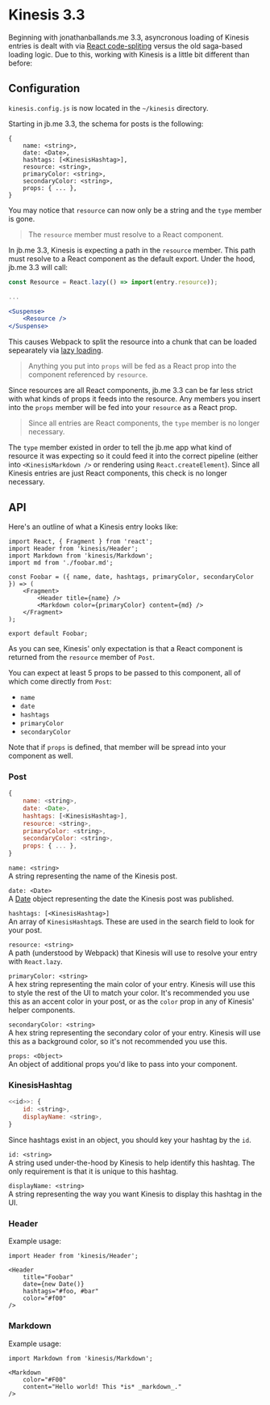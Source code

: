# Kinesis 3.3

Beginning with jonathanballands.me 3.3, asyncronous loading of Kinesis entries
is dealt with via [React code-spliting](https://reactjs.org/docs/code-splitting.html)
versus the old saga-based loading logic. Due to this, working with Kinesis is a little
bit different than before:

## Configuration

`kinesis.config.js` is now located in the `~/kinesis` directory.

Starting in jb.me 3.3, the schema for posts is the following:

```
{
	name: <string>,
	date: <Date>,
	hashtags: [<KinesisHashtag>],
	resource: <string>,
	primaryColor: <string>,
	secondaryColor: <string>,
	props: { ... },
}
```

You may notice that `resource` can now only be a string and the `type` member is gone.

> The `resource` member must resolve to a React component.

In jb.me 3.3, Kinesis is expecting a path in the `resource` member. This path must resolve
to a React component as the default export. Under the hood, jb.me 3.3 will call:

```jsx
const Resource = React.lazy(() => import(entry.resource));

...

<Suspense>
	<Resource />
</Suspense>
```

This causes Webpack to split the resource into a chunk that can be loaded sepearately via
[lazy loading](https://reactjs.org/docs/code-splitting.html#reactlazy).

> Anything you put into `props` will be fed as a React prop into the component referenced
> by `resource`.

Since resources are all React components, jb.me 3.3 can be far less strict with what kinds of
props it feeds into the resource. Any members you insert into the `props` member will be fed
into your `resource` as a React prop.

> Since all entries are React components, the `type` member is no longer necessary.

The `type` member existed in order to tell the jb.me app what kind of resource it was expecting so
it could feed it into the correct pipeline (either into `<KinesisMarkdown />` or rendering using
`React.createElement`). Since all Kinesis entries are just React components, this check is no
longer necessary.

## API

Here's an outline of what a Kinesis entry looks like:

```JSX
import React, { Fragment } from 'react';
import Header from 'kinesis/Header';
import Markdown from 'kinesis/Markdown';
import md from './foobar.md';

const Foobar = ({ name, date, hashtags, primaryColor, secondaryColor }) => (
	<Fragment>
		<Header title={name} />
		<Markdown color={primaryColor} content={md} />
	</Fragment>
);

export default Foobar;
```

As you can see, Kinesis' only expectation is that a React component is returned from the `resource` member of `Post`.

You can expect at least 5 props to be passed to this component, all of which come directly from `Post`:

- `name`
- `date`
- `hashtags`
- `primaryColor`
- `secondaryColor`

Note that if `props` is defined, that member will be spread into your component as well.

### Post

```js
{
	name: <string>,
	date: <Date>,
	hashtags: [<KinesisHashtag>],
	resource: <string>,
	primaryColor: <string>,
	secondaryColor: <string>,
	props: { ... },
}
```

`name: <string>`  
A string representing the name of the Kinesis post.

`date: <Date>`  
A [Date](https://developer.mozilla.org/en-US/docs/Web/JavaScript/Reference/Global_Objects/Date) object
representing the date the Kinesis post was published.

`hashtags: [<KinesisHashtag>]`  
An array of `KinesisHashtag`s. These are used in the search field to look for your post.

`resource: <string>`  
A path (understood by Webpack) that Kinesis will use to resolve your entry with `React.lazy`.

`primaryColor: <string>`  
A hex string representing the main color of your entry. Kinesis will use this to style the rest of the UI to
match your color. It's recommended you use this as an accent color in your post, or as the `color` prop
in any of Kinesis' helper components.

`secondaryColor: <string>`  
A hex string representing the secondary color of your entry. Kinesis will use this as a background color,
so it's not recommended you use this.

`props: <Object>`  
An object of additional props you'd like to pass into your component.

### KinesisHashtag

```js
<<id>>: {
	id: <string>,
	displayName: <string>,
}
```

Since hashtags exist in an object, you should key your hashtag by the `id`.

`id: <string>`  
A string used under-the-hood by Kinesis to help identify this hashtag. The only requirement is that it is unique to this hashtag.

`displayName: <string>`  
A string representing the way you want Kinesis to display this hashtag in the UI.  

### Header

Example usage:

```JSX
import Header from 'kinesis/Header';

<Header
	title="Foobar"
	date={new Date()}
	hashtags="#foo, #bar"
	color="#f00"
/>
```

### Markdown

Example usage:

```JSX
import Markdown from 'kinesis/Markdown';

<Markdown
	color="#F00"
	content="Hello world! This *is* _markdown_."
/>
```

